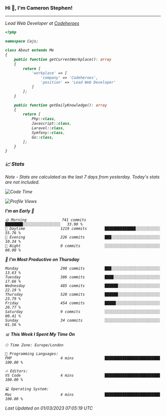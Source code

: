 ### Hi 👋, I'm Cameron Stephen!
<hr>
<p><em>Lead Web Developer at <a href="https://codeheroes.co.uk">Codeheroes</a></p>


```php
<?php

namespace Cajs;

class About extends Me
{
    public function getCurrentWorkplace(): array
    {
        return [
            'workplace' => [
                'company' => 'Codeheroes',
                'position' => 'Lead Web Developer'
            ]
        ];
    }

    public function getDailyKnowledge(): array
    {
        return [
            Php::class,
            Javascript::class,
            Laravel::class,
            Symfony::class,
            Go::class,
        ];
    }
}
```

### 📈 Stats
<p><em>Note - Stats are calculated as the last 7 days from yesterday. Today's stats are not included.</em></p>


<!--START_SECTION:waka-->
![Code Time](http://img.shields.io/badge/Code%20Time-3%2C251%20hrs%2039%20mins-blue)

![Profile Views](http://img.shields.io/badge/Profile%20Views-3-blue)

**I'm an Early 🐤** 

```text
🌞 Morning                741 commits         ████████░░░░░░░░░░░░░░░░░   33.90 % 
🌆 Daytime                1219 commits        ██████████████░░░░░░░░░░░   55.76 % 
🌃 Evening                226 commits         ███░░░░░░░░░░░░░░░░░░░░░░   10.34 % 
🌙 Night                  0 commits           ░░░░░░░░░░░░░░░░░░░░░░░░░   00.00 % 
```
📅 **I'm Most Productive on Thursday** 

```text
Monday                   298 commits         ███░░░░░░░░░░░░░░░░░░░░░░   13.63 % 
Tuesday                  386 commits         ████░░░░░░░░░░░░░░░░░░░░░   17.66 % 
Wednesday                485 commits         ██████░░░░░░░░░░░░░░░░░░░   22.19 % 
Thursday                 520 commits         ██████░░░░░░░░░░░░░░░░░░░   23.79 % 
Friday                   454 commits         █████░░░░░░░░░░░░░░░░░░░░   20.77 % 
Saturday                 9 commits           ░░░░░░░░░░░░░░░░░░░░░░░░░   00.41 % 
Sunday                   34 commits          ░░░░░░░░░░░░░░░░░░░░░░░░░   01.56 % 
```


📊 **This Week I Spent My Time On** 

```text
🕑︎ Time Zone: Europe/London

💬 Programming Languages: 
PHP                      4 mins              █████████████████████████   100.00 % 

🔥 Editors: 
VS Code                  4 mins              █████████████████████████   100.00 % 

💻 Operating System: 
Mac                      4 mins              █████████████████████████   100.00 % 
```


 Last Updated on 01/03/2023 07:05:19 UTC
<!--END_SECTION:waka-->
